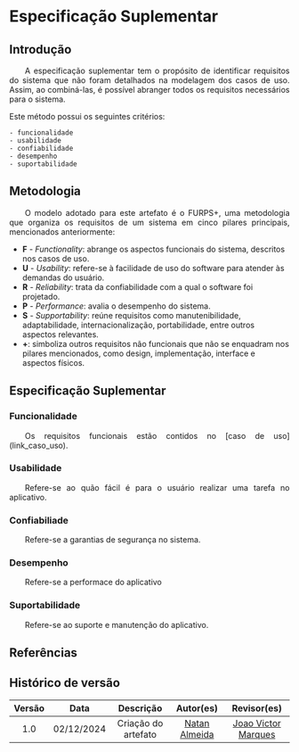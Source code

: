 # Especificação Suplementar

## Introdução 
<p align="justify">&emsp;&emsp;A especificação suplementar tem o propósito de identificar requisitos do sistema que não foram detalhados na modelagem dos casos de uso. Assim, ao combiná-las, é possível abranger todos os requisitos necessários para o sistema.</p>

Este método possui os seguintes critérios:

```
- funcionalidade
- usabilidade
- confiabilidade
- desempenho 
- suportabilidade
```

## Metodologia
<p align="justify">&emsp;&emsp;O modelo adotado para este artefato é o FURPS+, uma metodologia que organiza os requisitos de um sistema em cinco pilares principais, mencionados anteriormente:</p>

- **F** - _Functionality_: abrange os aspectos funcionais do sistema, descritos nos casos de uso.  
- **U** - _Usability_: refere-se à facilidade de uso do software para atender às demandas do usuário.  
- **R** - _Reliability_: trata da confiabilidade com a qual o software foi projetado.  
- **P** - _Performance_: avalia o desempenho do sistema.  
- **S** - _Supportability_: reúne requisitos como manutenibilidade, adaptabilidade, internacionalização, portabilidade, entre outros aspectos relevantes.  
- **+**: simboliza outros requisitos não funcionais que não se enquadram nos pilares mencionados, como design, implementação, interface e aspectos físicos.

## Especificação Suplementar
### Funcionalidade
<p align="justify">&emsp;&emsp;Os requisitos funcionais estão contidos no [caso de uso](link_caso_uso).</p>

### Usabilidade
<p align="justify">&emsp;&emsp;Refere-se ao quão fácil é para o usuário realizar uma tarefa no aplicativo.</p>

### Confiabiliade
<p align="justify">&emsp;&emsp;Refere-se a garantias de segurança no sistema.</p>

### Desempenho
<p align="justify">&emsp;&emsp;Refere-se a performace do aplicativo</p>

### Suportabilidade
<p align="justify">&emsp;&emsp;Refere-se ao suporte e manutenção do aplicativo.</p>

## Referências

## Histórico de versão

| Versão |    Data    |      Descrição       |       Autor(es)       |     Revisor(es)     |
| :-----: | :--------: | :------------------: | :-------------------: | :-----------------: |
|  1.0   | 02/12/2024 | Criação do artefato | [Natan Almeida](https://github.com/natanalmeida03) | [Joao Victor Marques](https://github.com/jmarquees) |